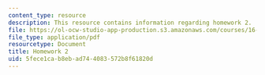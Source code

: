 ```yaml
---
content_type: resource
description: This resource contains information regarding homework 2.
file: https://ol-ocw-studio-app-production.s3.amazonaws.com/courses/16-50-introduction-to-propulsion-systems-spring-2012/5fece1cab8ebad744083572b8f61820d_MIT16_50S12_hw2.pdf
file_type: application/pdf
resourcetype: Document
title: Homework 2
uid: 5fece1ca-b8eb-ad74-4083-572b8f61820d
---
```

